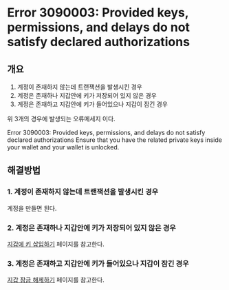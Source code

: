 # Error 3090003: Provided keys, permissions, and delays do not satisfy declared authorizations

## 개요

1. 계정이 존재하지 않는데 트랜잭션을 발생시킨 경우
2. 계정은 존재하나 지갑안에 키가 저장되어 있지 않은 경우
3. 계정은 존재하고 지갑안에 키가 들어있으나 지갑이 잠긴 경우

위 3개의 경우에 발생되는 오류메세지 이다.

Error 3090003: Provided keys, permissions, and delays do not satisfy declared authorizations Ensure that you have the related private keys inside your wallet and your wallet is unlocked.

## 해결방법

### 1. 계정이 존재하지 않는데 트랜잭션을 발생시킨 경우

계정을 만들면 된다.

### 2. 계정은 존재하나 지갑안에 키가 저장되어 있지 않은 경우

[지갑에 키 삽입하기](../../tutorial/eos-study/wallet-create.md#undefined-2) 페이지를 참고한다.

### 3. 계정은 존재하고 지갑안에 키가 들어있으나 지갑이 잠긴 경우

[지갑 잠금 해제하기](../../tutorial/eos-study/wallet-unlock.md#2) 페이지를 참고한다.

